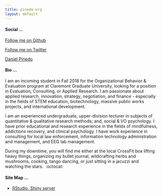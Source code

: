 ```yaml
---
title: pinedo.org
layout: default
---
```

#### Social ...
<script async defer src="https://buttons.github.io/buttons.js"></script>
<a class="github-button" href="https://github.com/dapinedo" data-size="large" aria-label="Follow me on GitHub">Follow me on Github</a>

<a href="https://twitter.com/daniel_a_pinedo" class="twitter-follow-button" data-show-count="false">Follow me on Twitter</a><script async src="//platform.twitter.com/widgets.js" charset="utf-8"></script>

<script type="text/javascript" src="https://platform.linkedin.com/badges/js/profile.js" async defer></script>
<div class="LI-profile-badge"  data-version="v1" data-size="medium" data-locale="en_US" data-type="horizontal" data-theme="dark" data-vanity="danielpinedo"><a class="LI-simple-link" href='https://www.linkedin.com/in/danielpinedo?trk=profile-badge'>Daniel Pinedo</a></div>

#### Bio ...

I am an incoming student in Fall 2018 for the Organizational Behavior & Evaluation program at Claremont Graduate University, looking for a position in Evaluation, Consulting, or Applied Research. I am passionate about applied research, innovation, strategy, negotiation, and finance - especially in the fields of STEM education, biotechnology, massive public works projects, and international development.

I am an experienced undergraduate, upper-division lecturer in subjects of quantitative & qualitative research methods; and, social & I/O psychology. I have prior educational and research experience in the fields of mindfulness, addictions recovery, and clinical psychology. I have work experience in consulting for local law enforcement, information technology administration and management, and EEG lab management.

During my downtime, you will find me either at the local CrossFit box lifting heavy things, organizing my bullet journal, wildcrafting herbs and mushrooms, cooking, tango dancing, or just sitting in a jacuzzi and watching the stars. &nbsp;:octocat:

#### Site Map ...

* [RStudio, Shiny server](http://r.pinedo.org)

